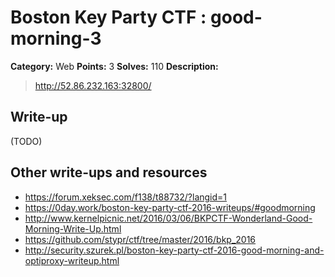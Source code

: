 # Boston Key Party CTF : good-morning-3

**Category:** Web
**Points:** 3
**Solves:** 110
**Description:**

> <http://52.86.232.163:32800/> 


## Write-up

(TODO)

## Other write-ups and resources

* <https://forum.xeksec.com/f138/t88732/?langid=1> 
* <https://0day.work/boston-key-party-ctf-2016-writeups/#goodmorning>
* <http://www.kernelpicnic.net/2016/03/06/BKPCTF-Wonderland-Good-Morning-Write-Up.html>
* <https://github.com/stypr/ctf/tree/master/2016/bkp_2016>
* <http://security.szurek.pl/boston-key-party-ctf-2016-good-morning-and-optiproxy-writeup.html>
